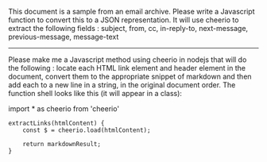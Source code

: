 This document is a sample from an email archive. Please write a Javascript function to convert this to a JSON representation. It will use cheerio to extract the following fields : subject, from, cc, in-reply-to, next-message, previous-message, message-text

---

Please make me a Javascript method using cheerio in nodejs that will do the following :
locate each HTML link element and header element in the document, convert them to the appropriate snippet of markdown and then add each to a new line in a string, in the original document order. The function shell looks like this (it will appear in a class):

import \* as cheerio from 'cheerio'

    extractLinks(htmlContent) {
        const $ = cheerio.load(htmlContent);

        return markdownResult;
    }
